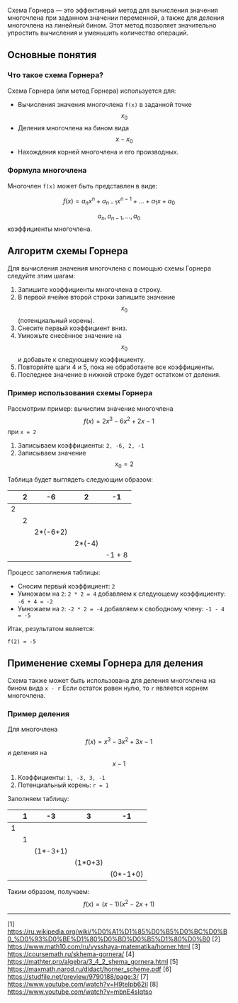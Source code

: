 Схема Горнера — это эффективный метод для вычисления значения многочлена при заданном значении переменной, а также для деления многочлена на линейный бином. Этот метод позволяет значительно упростить вычисления и уменьшить количество операций.

## Основные понятия

### Что такое схема Горнера?

Схема Горнера (или метод Горнера) используется для:
- Вычисления значения многочлена `f(x)` в заданной точке $$ x_0 $$
- Деления многочлена на бином вида $$ x - x_0 $$
- Нахождения корней многочлена и его производных.

### Формула многочлена

Многочлен `f(x)`  может быть представлен в виде:

$$
f(x) = a_n x^n + a_{n-1} x^{n-1} + \ldots + a_1 x + a_0
$$


$$ a_n, a_{n-1}, \ldots, a_0 $$ коэффициенты многочлена.

## Алгоритм схемы Горнера

Для вычисления значения многочлена с помощью схемы Горнера следуйте этим шагам:

1. Запишите коэффициенты многочлена в строку.
2. В первой ячейке второй строки запишите значение $$ x_0 $$ (потенциальный корень).
3. Снесите первый коэффициент вниз.
4. Умножьте снесённое значение на $$ x_0 $$ и добавьте к следующему коэффициенту.
5. Повторяйте шаги 4 и 5, пока не обработаете все коэффициенты.
6. Последнее значение в нижней строке будет остатком от деления.

### Пример использования схемы Горнера


Рассмотрим пример: вычислим значение многочлена $$ f(x) = 2x^3 - 6x^2 + 2x - 1 $$ при `x = 2`

1. Записываем коэффициенты: `2, -6, 2, -1`
2. Записываем значение $$ x_0 = 2 $$

Таблица будет выглядеть следующим образом:

|   | 2 | -6 | 2 | -1 |
|---|---|----|---|----|
| 2 |   |    |   |    |
|   | 2 |    |   |    |
|   |   | 2*(-6+2) |   |    |
|   |   |    | 2*(-4) |    |
|   |   |    |   | -1 + 8 |

Процесс заполнения таблицы:

- Сносим первый коэффициент: `2`
- Умножаем на `2`: `2 * 2 = 4` добавляем к следующему коэффициенту: `-6 + 4 = -2`
- Умножаем на `2`: `-2 * 2 = -4` добавляем к свободному члену: `-1 - 4 = -5`

Итак, результатом является:

`
f(2) = -5
`
## Применение схемы Горнера для деления

Схема также может быть использована для деления многочлена на бином вида `x - r` Если остаток равен нулю, то `r` является корнем многочлена.

### Пример деления

Для многочлена $$ f(x) = x^3 - 3x^2 + 3x - 1 $$ и деления на $$ x - 1 $$

1. Коэффициенты: `1, -3, 3, -1`
2. Потенциальный корень: `r = 1`

Заполняем таблицу:

|   | 1 | -3 | 3 | -1 |
|---|---|----|---|----|
| 1 |   |    |   |    |
|   | 1 |    |   |    |
|   |   | (1*-3+1) |   |    |
|   |   |    | (1*0+3) |    |
|   |   |    |   | (0*-1+0) |

Таким образом, получаем:
$$
f(x) = (x-1)(x^2 - 2x + 1)
$$

---

[1] https://ru.wikipedia.org/wiki/%D0%A1%D1%85%D0%B5%D0%BC%D0%B0_%D0%93%D0%BE%D1%80%D0%BD%D0%B5%D1%80%D0%B0
[2] https://www.math10.com/ru/vysshaya-matematika/horner.html
[3] https://coursemath.ru/skhema-gornera/
[4] https://mathter.pro/algebra/3_4_2_shema_gornera.html
[5] https://maxmath.narod.ru/didact/horner_scheme.pdf
[6] https://studfile.net/preview/9790188/page:3/
[7] https://www.youtube.com/watch?v=H9teIpb62iI
[8] https://www.youtube.com/watch?v=mbnE4sIqtso

